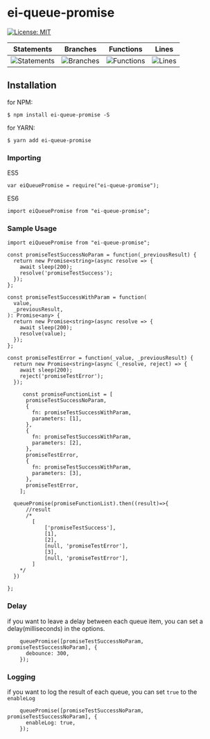 # ei-queue-promise

[![License: MIT](https://img.shields.io/badge/License-MIT-yellow.svg)](https://opensource.org/licenses/MIT)

| Statements                                                                  | Branches                                                                  | Functions                                                                  | Lines                                                                  |
| --------------------------------------------------------------------------- | ------------------------------------------------------------------------- | -------------------------------------------------------------------------- | ---------------------------------------------------------------------- |
| ![Statements](https://img.shields.io/badge/Coverage-100%25-brightgreen.svg) | ![Branches](https://img.shields.io/badge/Coverage-100%25-brightgreen.svg) | ![Functions](https://img.shields.io/badge/Coverage-100%25-brightgreen.svg) | ![Lines](https://img.shields.io/badge/Coverage-100%25-brightgreen.svg) |

## Installation

for NPM:

```
$ npm install ei-queue-promise -S
```

for YARN:

```
$ yarn add ei-queue-promise
```

### Importing

ES5

```JS
var eiQueuePromise = require("ei-queue-promise");
```

ES6

```JS
import eiQueuePromise from "ei-queue-promise";
```

### Sample Usage

```JS
import eiQueuePromise from "ei-queue-promise";

const promiseTestSuccessNoParam = function(_previousResult) {
  return new Promise<string>(async resolve => {
    await sleep(200);
    resolve('promiseTestSuccess');
  });
};

const promiseTestSuccessWithParam = function(
  value,
  _previousResult,
): Promise<any> {
  return new Promise<string>(async resolve => {
    await sleep(200);
    resolve(value);
  });
};

const promiseTestError = function(_value, _previousResult) {
  return new Promise<string>(async (_resolve, reject) => {
    await sleep(200);
    reject('promiseTestError');
  });

     const promiseFunctionList = [
      promiseTestSuccessNoParam,
      {
        fn: promiseTestSuccessWithParam,
        parameters: [1],
      },
      {
        fn: promiseTestSuccessWithParam,
        parameters: [2],
      },
      promiseTestError,
      {
        fn: promiseTestSuccessWithParam,
        parameters: [3],
      },
      promiseTestError,
    ];

  queuePromise(promiseFunctionList).then((result)=>{
      //result
      /*
        [
            ['promiseTestSuccess'],
            [1],
            [2],
            [null, 'promiseTestError'],
            [3],
            [null, 'promiseTestError'],
        ]
    */
  })

};

```

### Delay

if you want to leave a delay between each queue item, you can set a delay(milliseconds) in the options.

```JS
    queuePromise([promiseTestSuccessNoParam, promiseTestSuccessNoParam], {
      debounce: 300,
    });
```

### Logging

if you want to log the result of each queue, you can set `true` to the `enableLog`

```JS
    queuePromise([promiseTestSuccessNoParam, promiseTestSuccessNoParam], {
      enableLog: true,
    });
```
